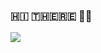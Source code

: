 ### ​🇭​​🇮​ ​🇹​​🇭​​🇪​​🇷​​🇪​ 👩‍💻
<img src="https://art.pixilart.com/sr2712ab0b35ecd.gif"/>
<!--
**angerris/angerris** is a ✨ _special_ ✨ repository because its `README.md` (this file) appears on your GitHub profile.

Here are some ideas to get you started:

- 🔭 I’m currently working on ...
- 🌱 I’m currently learning ...
- 👯 I’m looking to collaborate on ...
- 🤔 I’m looking for help with ...
- 💬 Ask me about ...
- 📫 How to reach me: ...
- 😄 Pronouns: ...
- ⚡ Fun fact: ...
-->
